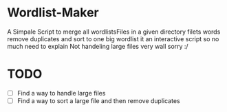 # Wordlist-Maker
A Simpale Script to merge all wordlistsFiles in a given directory filets words remove duplicates and sort to one big wordlist
it an interactive script so no much need to explain
Not handeling large files very wall sorry :/

# TODO
- [ ] Find a way to handle large files
- [ ] Find a way to sort a large file and then remove duplicates
